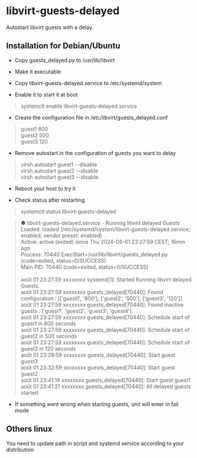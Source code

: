 # libvirt-guests-delayed
Autostart libvirt guests with a delay.

Installation for Debian/Ubuntu
------------------------------

- Copy guests_delayed.py to /usr/lib/libvirt

- Make it executable

- Copy libvirt-guests-delayed.service to /etc/systemd/system

- Enable it to start it at boot

> systemctl enable libvirt-guests-delayed.service

- Create the configuration file in /etc/libvirt/guests_delayed.conf

> guest1 800<br>
> guest2 500<br>
> guest3 120

- Remove autostart in the configuration of guests you want to delay

> virsh autostart guest1 --disable<br>
> virsh autostart guest2 --disable<br>
> virsh autostart guest3 --disable

- Reboot your host to try it

- Check status after restarting

> systemctl status libvirt-guests-delayed

> ● libvirt-guests-delayed.service - Running libvirt delayed Guests<br>
>   Loaded: loaded (/etc/systemd/system/libvirt-guests-delayed.service; enabled; vendor preset: enabled)<br>
>   Active: active (exited) since Thu 2024-08-01 23:27:59 CEST; 16min ago<br>
>   Process: 70440 ExecStart=/usr/lib/libvirt/guests_delayed.py (code=exited, status=0/SUCCESS)<br>
>   Main PID: 70440 (code=exited, status=0/SUCCESS)<br>
> <br>
> août 01 23:27:59 xxxxxxxx systemd[1]: Started Running libvirt delayed Guests.<br>
> août 01 23:27:59 xxxxxxxx guests_delayed[70440]: Found configuration : [['guest1', '800'], ['guest2', '500'], ['guest3', '120']]<br>
> août 01 23:27:59 xxxxxxxx guests_delayed[70440]: Found inactive guests : ['guest1', 'guest2', 'guest3', 'guest4']<br>
> août 01 23:27:59 xxxxxxxx guests_delayed[70440]: Schedule start of guest1 in 800 seconds<br>
> août 01 23:27:59 xxxxxxxx guests_delayed[70440]: Schedule start of guest2 in 500 seconds<br>
> août 01 23:27:59 xxxxxxxx guests_delayed[70440]: Schedule start of guest3 in 120 seconds<br>
> août 01 23:29:59 xxxxxxxx guests_delayed[70440]: Start guest guest3<br>
> août 01 23:32:59 xxxxxxxx guests_delayed[70440]: Start guest guest2<br>
> août 01 23:41:19 xxxxxxxx guests_delayed[70440]: Start guest guest1<br>
> août 01 23:41:21 xxxxxxxx guests_delayed[70440]: All delayed guests started

- If something went wrong when starting guests, unit will enter in fail mode

Others linux
------------

You need to update path in script and systemd service according to your distribution


